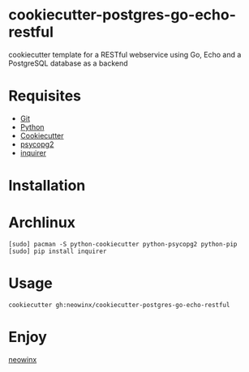 # cookiecutter-postgres-go-echo-restful

cookiecutter template for a RESTful webservice using Go, Echo and a PostgreSQL database as a backend

# Requisites

- [Git](https://git-scm.com/)
- [Python](https://github.com/cookiecutter/cookiecutter)
- [Cookiecutter](https://github.com/cookiecutter/cookiecutter)
- [psycopg2](https://github.com/cookiecutter/cookiecutter)
- [inquirer](https://pypi.org/project/inquirer/)

# Installation

# Archlinux

```
[sudo] pacman -S python-cookiecutter python-psycopg2 python-pip
[sudo] pip install inquirer
```

# Usage

```
cookiecutter gh:neowinx/cookiecutter-postgres-go-echo-restful
```

# Enjoy

[neowinx](https://github.com/neowinx)
